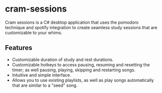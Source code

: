 # cram-sessions
Cram sessions is a C# desktop application that uses the pomodoro technique and spotify integration to create seamless study sessions that are customizable to your whims.
## Features
- Customizable duration of study and rest durations.
- Customizable hotkeys to access pausing, resuming and resetting the timer; as well pausing, playing, skipping and restarting songs.
- Intuitive and simple interface.
- Allows you to use existing playlists, as well as play songs automatically that are similar to a "seed" song. 
